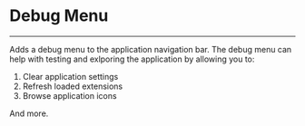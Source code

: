 # Debug Menu

---

Adds a debug menu to the application navigation bar. The debug menu can help with testing and exlporing the application by allowing you to:

1. Clear application settings
2. Refresh loaded extensions
3. Browse application icons

And more.
